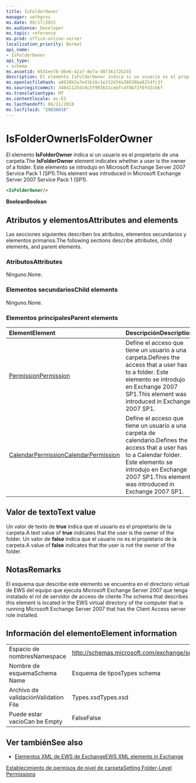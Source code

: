 ```yaml
---
title: IsFolderOwner
manager: sethgros
ms.date: 09/17/2015
ms.audience: Developer
ms.topic: reference
ms.prod: office-online-server
localization_priority: Normal
api_name:
- IsFolderOwner
api_type:
- schema
ms.assetid: 6541ee78-d6e6-42a7-8e7a-d8736172b245
description: El elemento IsFolderOwner indica si un usuario es el propietario de una carpeta. Este elemento se introdujo en Microsoft Exchange Server 2007 Service Pack 1 (SP1).
ms.openlocfilehash: a8838b2a7ed1b16c1e332d34a38038ba8254fc3f
ms.sourcegitcommit: 34041125dc8c5f993b21cebfc4f8b72f0fd2cb6f
ms.translationtype: MT
ms.contentlocale: es-ES
ms.lasthandoff: 06/11/2018
ms.locfileid: "19836016"
---
```

# <a name="isfolderowner"></a><span data-ttu-id="b71ed-104">IsFolderOwner</span><span class="sxs-lookup"><span data-stu-id="b71ed-104">IsFolderOwner</span></span>

<span data-ttu-id="b71ed-105">El elemento **IsFolderOwner** indica si un usuario es el propietario de una carpeta.</span><span class="sxs-lookup"><span data-stu-id="b71ed-105">The **IsFolderOwner** element indicates whether a user is the owner of a folder.</span></span> <span data-ttu-id="b71ed-106">Este elemento se introdujo en Microsoft Exchange Server 2007 Service Pack 1 (SP1).</span><span class="sxs-lookup"><span data-stu-id="b71ed-106">This element was introduced in Microsoft Exchange Server 2007 Service Pack 1 (SP1).</span></span> 
  
```xml
<IsFolderOwner/>
```

 <span data-ttu-id="b71ed-107">**Boolean**</span><span class="sxs-lookup"><span data-stu-id="b71ed-107">**Boolean**</span></span>
## <a name="attributes-and-elements"></a><span data-ttu-id="b71ed-108">Atributos y elementos</span><span class="sxs-lookup"><span data-stu-id="b71ed-108">Attributes and elements</span></span>

<span data-ttu-id="b71ed-109">Las secciones siguientes describen los atributos, elementos secundarios y elementos primarios.</span><span class="sxs-lookup"><span data-stu-id="b71ed-109">The following sections describe attributes, child elements, and parent elements.</span></span>
  
### <a name="attributes"></a><span data-ttu-id="b71ed-110">Atributos</span><span class="sxs-lookup"><span data-stu-id="b71ed-110">Attributes</span></span>

<span data-ttu-id="b71ed-111">Ninguno.</span><span class="sxs-lookup"><span data-stu-id="b71ed-111">None.</span></span>
  
### <a name="child-elements"></a><span data-ttu-id="b71ed-112">Elementos secundarios</span><span class="sxs-lookup"><span data-stu-id="b71ed-112">Child elements</span></span>

<span data-ttu-id="b71ed-113">Ninguno.</span><span class="sxs-lookup"><span data-stu-id="b71ed-113">None.</span></span>
  
### <a name="parent-elements"></a><span data-ttu-id="b71ed-114">Elementos principales</span><span class="sxs-lookup"><span data-stu-id="b71ed-114">Parent elements</span></span>

|<span data-ttu-id="b71ed-115">**Element**</span><span class="sxs-lookup"><span data-stu-id="b71ed-115">**Element**</span></span>|<span data-ttu-id="b71ed-116">**Descripción**</span><span class="sxs-lookup"><span data-stu-id="b71ed-116">**Description**</span></span>|
|:-----|:-----|
|[<span data-ttu-id="b71ed-117">Permission</span><span class="sxs-lookup"><span data-stu-id="b71ed-117">Permission</span></span>](permission.md) <br/> |<span data-ttu-id="b71ed-118">Define el acceso que tiene un usuario a una carpeta.</span><span class="sxs-lookup"><span data-stu-id="b71ed-118">Defines the access that a user has to a folder.</span></span> <span data-ttu-id="b71ed-119">Este elemento se introdujo en Exchange 2007 SP1.</span><span class="sxs-lookup"><span data-stu-id="b71ed-119">This element was introduced in Exchange 2007 SP1.</span></span>  <br/> |
|[<span data-ttu-id="b71ed-120">CalendarPermission</span><span class="sxs-lookup"><span data-stu-id="b71ed-120">CalendarPermission</span></span>](calendarpermission.md) <br/> |<span data-ttu-id="b71ed-121">Define el acceso que tiene un usuario a una carpeta de calendario.</span><span class="sxs-lookup"><span data-stu-id="b71ed-121">Defines the access that a user has to a Calendar folder.</span></span> <span data-ttu-id="b71ed-122">Este elemento se introdujo en Exchange 2007 SP1.</span><span class="sxs-lookup"><span data-stu-id="b71ed-122">This element was introduced in Exchange 2007 SP1.</span></span>  <br/> |
   
## <a name="text-value"></a><span data-ttu-id="b71ed-123">Valor de texto</span><span class="sxs-lookup"><span data-stu-id="b71ed-123">Text value</span></span>

<span data-ttu-id="b71ed-124">Un valor de texto de **true** indica que el usuario es el propietario de la carpeta.</span><span class="sxs-lookup"><span data-stu-id="b71ed-124">A text value of **true** indicates that the user is the owner of the folder.</span></span> <span data-ttu-id="b71ed-125">Un valor de **false** indica que el usuario no es el propietario de la carpeta.</span><span class="sxs-lookup"><span data-stu-id="b71ed-125">A value of **false** indicates that the user is not the owner of the folder.</span></span> 
  
## <a name="remarks"></a><span data-ttu-id="b71ed-126">Notas</span><span class="sxs-lookup"><span data-stu-id="b71ed-126">Remarks</span></span>

<span data-ttu-id="b71ed-127">El esquema que describe este elemento se encuentra en el directorio virtual de EWS del equipo que ejecuta Microsoft Exchange Server 2007 que tenga instalado el rol de servidor de acceso de cliente.</span><span class="sxs-lookup"><span data-stu-id="b71ed-127">The schema that describes this element is located in the EWS virtual directory of the computer that is running Microsoft Exchange Server 2007 that has the Client Access server role installed.</span></span>
  
## <a name="element-information"></a><span data-ttu-id="b71ed-128">Información del elemento</span><span class="sxs-lookup"><span data-stu-id="b71ed-128">Element information</span></span>

|||
|:-----|:-----|
|<span data-ttu-id="b71ed-129">Espacio de nombres</span><span class="sxs-lookup"><span data-stu-id="b71ed-129">Namespace</span></span>  <br/> |http://schemas.microsoft.com/exchange/services/2006/types  <br/> |
|<span data-ttu-id="b71ed-130">Nombre de esquema</span><span class="sxs-lookup"><span data-stu-id="b71ed-130">Schema Name</span></span>  <br/> |<span data-ttu-id="b71ed-131">Esquema de tipos</span><span class="sxs-lookup"><span data-stu-id="b71ed-131">Types schema</span></span>  <br/> |
|<span data-ttu-id="b71ed-132">Archivo de validación</span><span class="sxs-lookup"><span data-stu-id="b71ed-132">Validation File</span></span>  <br/> |<span data-ttu-id="b71ed-133">Types.xsd</span><span class="sxs-lookup"><span data-stu-id="b71ed-133">Types.xsd</span></span>  <br/> |
|<span data-ttu-id="b71ed-134">Puede estar vacío</span><span class="sxs-lookup"><span data-stu-id="b71ed-134">Can be Empty</span></span>  <br/> |<span data-ttu-id="b71ed-135">False</span><span class="sxs-lookup"><span data-stu-id="b71ed-135">False</span></span>  <br/> |
   
## <a name="see-also"></a><span data-ttu-id="b71ed-136">Ver también</span><span class="sxs-lookup"><span data-stu-id="b71ed-136">See also</span></span>



- [<span data-ttu-id="b71ed-137">Elementos XML de EWS de Exchange</span><span class="sxs-lookup"><span data-stu-id="b71ed-137">EWS XML elements in Exchange</span></span>](ews-xml-elements-in-exchange.md)


[<span data-ttu-id="b71ed-138">Establecimiento de permisos de nivel de carpeta</span><span class="sxs-lookup"><span data-stu-id="b71ed-138">Setting Folder-Level Permissions</span></span>](http://msdn.microsoft.com/library/c7530e86-5112-401c-b10a-9c054ae59f07%28Office.15%29.aspx)

